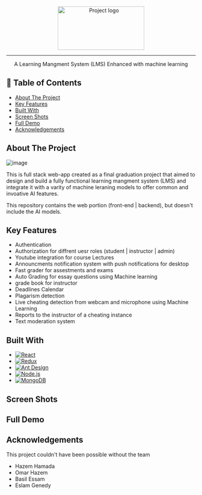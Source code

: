 <p align="center">
  <br>
  
  <img width=230px height=116px  src="https://user-images.githubusercontent.com/30159212/211231276-55c965a3-642e-4ab4-a984-69a970d654fe.png" alt="Project logo">
 
</p>

---

<p align="center"> A Learning Mangment System (LMS) Enhanced with machine learning
    <br>
</p>

## 📝 Table of Contents

- [About The Project](#about-the-project)
- [Key Features](#key-features)
- [Built With](#built-with)
- [Screen Shots](#screen-shots)
- [Full Demo](#full-demo)
- [Acknowledgements](#acknowledgements)

## About The Project

![image](https://user-images.githubusercontent.com/30159212/211226784-73f2e4f3-8410-4101-8638-1e5b65c28c3c.png)


This is full stack web-app created as a final graduation project that aimed to design and build a fully functional learning mangment system (LMS) and integrate it with a varity of machine leraning models to offer common and invoative AI features.

This repository contains the web portion (front-end | backend), but doesn't include the AI models.

## Key Features

* Authentication
* Authorization for diffrent uesr roles (student | instructor | admin)
* Youtube integration for course Lectures
* Announcments notification system with push notifications for desktop
* Fast grader for assestments and exams
* Auto Grading for essay questions using Machine learning
* grade book for instructor
* Deadlines Calendar
* Plagarism detection
* Live cheating detection from webcam and microphone using Machine Learning
* Reports to the instructor of a cheating instance
* Text moderation system


## Built With
* [![React](https://img.shields.io/badge/React-20232A?style=for-the-badge&logo=react&logoColor=61DAFB)](https://reactjs.org/)
* [![Redux](https://img.shields.io/badge/redux-%23593d88.svg?style=for-the-badge&logo=redux&logoColor=white)](https://redux.js.org/)
* [![Ant Design](https://img.shields.io/badge/-AntDesign-%230170FE?style=for-the-badge&logo=ant-design&logoColor=white)](https://ant.design/)
* [![Node.js](https://img.shields.io/badge/node.js-6DA55F?style=for-the-badge&logo=node.js&logoColor=white)](https://nodejs.org/)
* [![MongoDB](https://img.shields.io/badge/MongoDB-%234ea94b.svg?style=for-the-badge&logo=mongodb&logoColor=white)](https://www.mongodb.com/)

## Screen Shots


## Full Demo

## Acknowledgements

This project couldn't have been possible without the team

- Hazem Hamada
- Omar Hazem
- Basil Essam
- Eslam Genedy

